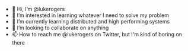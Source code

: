 - 👋 Hi, I’m @lukerogers
- 👀 I’m interested in learning whatever I need to solve my problem
- 🌱 I’m currently learning distributed and high performing systems
- 💞️ I’m looking to collaborate on anything
- 📫 How to reach me  @lukerogers on Twitter, but I'm kind of boring on there

<!---
lukerogers/lukerogers is a ✨ special ✨ repository because its `README.md` (this file) appears on your GitHub profile.
You can click the Preview link to take a look at your changes.
--->
